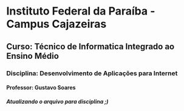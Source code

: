 # Instituto Federal da Paraíba - Campus Cajazeiras
## Curso: Técnico de Informatica Integrado ao Ensino Médio
### Disciplina: Desenvolvimento de Aplicações para Internet
#### Professor: Gustavo Soares
##### Atualizando o arquivo para disciplina ;)
